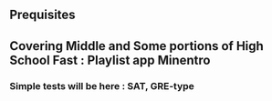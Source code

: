 ## Prequisites


## Covering Middle and Some portions of High School Fast : Playlist app Minentro

### Simple tests will be here : SAT, GRE-type 